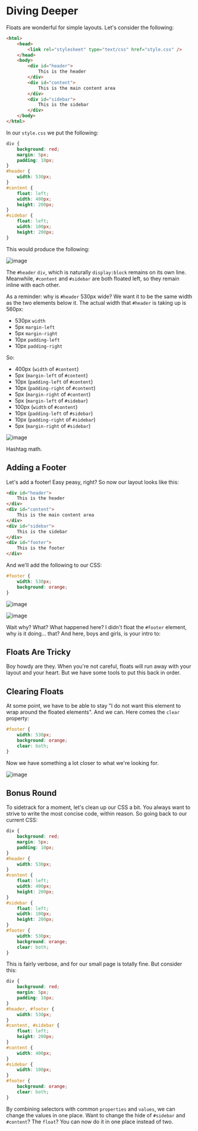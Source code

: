 # Diving Deeper

Floats are wonderful for simple layouts. Let's consider the following:

```html
<html>
	<head>
		<link rel="stylesheet" type="text/css" href="style.css" />
	</head>
	<body>
		<div id="header">
			This is the header
		</div>
		<div id="content">
			This is the main content area
		</div>
		<div id="sidebar">
			This is the sidebar
		</div>
	</body>
</html>	
```

In our `style.css` we put the following:

```css
div {
	background: red;
	margin: 5px;
	padding: 10px;
}
#header {
	width: 530px;
}
#content {
	float: left;
	width: 400px;
	height: 200px;
}
#sidebar {
	float: left;
	width: 100px;
	height: 200px;
}
```
This would produce the following:

![image](http://i.imgur.com/vLo5ITK.png)

The `#header` `div`, which is naturally `display:block` remains on its own line. Meanwhile, `#content` and `#sidebar` are both floated left, so they remain inline with each other.

As a reminder: why is `#header` 530px wide? We want it to be the same width as the two elements below it. The actual width that `#header` is taking up is 560px:

+ 530px `width` 
+ 5px `margin-left` 
+ 5px `margin-right` 
+ 10px `padding-left` 
+ 10px `padding-right`

So: 

+ 400px (`width` of `#content`) 
+ 5px (`margin-left` of `#content`) 
+ 10px (`padding-left` of `#content`) 
+ 10px (`padding-right` of `#content`) 
+ 5px (`margin-right` of `#content`)  
+ 5px (`margin-left` of `#sidebar`) 
+ 100px (`width` of `#content`) 
+ 10px (`padding-left` of `#sidebar`) 
+ 10px (`padding-right` of `#sidebar`)
+ 5px (`margin-right` of `#sidebar`)

![image](http://i.imgur.com/kIqtt3T.png)

Hashtag math.

## Adding a Footer

Let's add a footer! Easy peasy, right? So now our layout looks like this:

```html		
<div id="header">
	This is the header
</div>
<div id="content">
	This is the main content area
</div>
<div id="sidebar">
	This is the sidebar
</div>
<div id="footer">
	This is the footer
</div>
```
And we'll add the following to our CSS:

```css
#footer {
	width: 530px;
	background: orange;
}
```

![image](http://i.imgur.com/xzLqWGL.png)

![image](http://i.imgur.com/58l5u0Y.png)

Wait why? What? What happened here? I didn't float the `#footer` element, why is it doing... that? And here, boys and girls, is your intro to:

## Floats Are Tricky

Boy howdy are they. When you're not careful, floats will run away with your layout and your heart. But we have some tools to put this back in order.

## Clearing Floats

At some point, we have to be able to stay "I do not want this element to wrap around the floated elements". And we can. Here comes the `clear` property:

```css
#footer {
	width: 530px;
	background: orange;
	clear: both;
}
```

Now we have something a lot closer to what we're looking for.

![image](http://i.imgur.com/uVKDWno.png)

## Bonus Round

To sidetrack for a moment, let's clean up our CSS a bit. You always want to strive to write the most concise code, within reason. So going back to our current CSS:

```css
div {
	background: red;
	margin: 5px;
	padding: 10px;
}
#header {
	width: 530px;
}
#content {
	float: left;
	width: 400px;
	height: 200px;
}
#sidebar {
	float: left;
	width: 100px;
	height: 200px;
}
#footer {
	width: 530px;
	background: orange;
	clear: both;
}
```

This is fairly verbose, and for our small page is totally fine. But consider this:

```css
div {
	background: red;
	margin: 5px;
	padding: 10px;
}
#header, #footer {
	width: 530px;
}
#content, #sidebar {
	float: left;
	height: 200px;
}
#content {
	width: 400px;
}
#sidebar {
	width: 100px;
}
#footer {
	background: orange;
	clear: both;
}
```

By combining selectors with common `properties` and `values`, we can change the values in one place. Want to change the hide of `#sidebar` and `#content`? The `float`? You can now do it in one place instead of two.